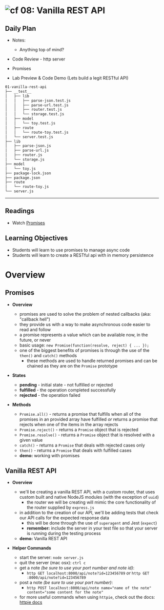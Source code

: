 ![cf](http://i.imgur.com/7v5ASc8.png) 08: Vanilla REST API
=====================================

## Daily Plan
* Notes:
  - Anything top of mind?

* Code Review - http server
* Promises

* Lab Preview & Code Demo (Lets build a legit RESTful API)

```sh
01-vanilla-rest-api
├── __test__
│   ├── lib
│   │   ├── parse-json.test.js
│   │   ├── parse-url.test.js
│   │   ├── router.test.js
│   │   └── storage.test.js
│   ├── model
│   │   └── toy.test.js
│   ├── route
│   │   └── route-toy.test.js
│   └── server.test.js
├── lib
│   ├── parse-json.js
│   ├── parse-url.js
│   ├── router.js
│   └── storage.js
├── model
│   └── toy.js
├── package-lock.json
├── package.json
├── route
│   └── route-toy.js
└── server.js
```

----

## Readings
* Watch [Promises](https://www.youtube.com/watch?v=2d7s3spWAzo)

## Learning Objectives
* Students will learn to use promises to manage async code
* Students will learn to create a RESTful api with in memory persistence

# Overview
## Promises
  * **Overview**
    * promises are used to solve the problem of nested callbacks (aka: "callback hell")
    * they provide us with a way to make asynchronous code easier to read and follow
    * a promise represents a value which can be available now, in the future, or never
    * basic usage: `new Promise(function(resolve, reject) { ... });`
    * one of the biggest benefits of promises is through the use of the `then()` and `catch()` methods
      * these methods are used to handle returned promises and can be chained as they are on the `Promise` prototype

  * **States**
    * **pending** - initial state - not fulfilled or rejected
    * **fulfilled** - the operation completed successfully
    * **rejected** - the operation failed

  * **Methods**
    * `Promise.all()` - returns a promise that fulfills when all of the promises in an provided array have fulfilled *or* returns a promise that rejects when one of the items in the array rejects
    * `Promise.reject()` - returns a `Promise` object that is rejected
    * `Promise.resolve()` - returns a `Promise` object that is resolved with a given value
    * `catch()` - returns a `Promise` that deals with rejected cases only
    * `then()` - returns a `Promise` that deals with fulfilled cases
    * **demo:** working with promises

## Vanilla REST API
  * **Overview**
    * we'll be creating a vanilla REST API, with a custom router, that uses custom built and native NodeJS modules (with the exception of `uuid`)
      * the router we will be creating will mimic the core functionality of the router supplied by `express.js`
    * in addition to the creation of our API, we'll be adding tests that check our API calls for the expected response data
      * this will be done through the use of `superagent` and Jest (`expect`)
      * **remember:** include the server in your test file so that your server is running during the testing process
    * **demo:** Vanilla REST API

  * **Helper Commands**
    * start the server: `node server.js`
    * quit the server (mac osx): `ctrl c`
    * get a note *(be sure to use your port number and note id)*:
      * `http GET localhost:8000/api/note?id=123456789` *or* `http GET :8000/api/note?id=123456789`
    * post a note *(be sure to use your port number)*:
      * `http POST localhost:8000/api/note name="name of the note" content="some content for the note"`
    * for more useful commands when using `httpie`, check out the docs: [httpie docs](https://httpie.org/doc)

